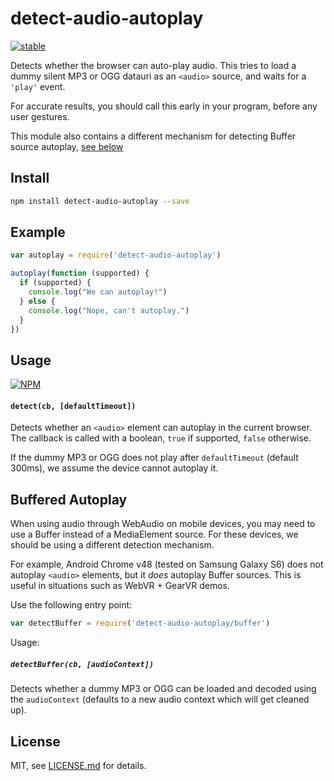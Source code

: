 # detect-audio-autoplay

[![stable](http://badges.github.io/stability-badges/dist/stable.svg)](http://github.com/badges/stability-badges)

Detects whether the browser can auto-play audio. This tries to load a dummy silent MP3 or OGG datauri as an `<audio>` source, and waits for a `'play'` event.

For accurate results, you should call this early in your program, before any user gestures.

This module also contains a different mechanism for detecting Buffer source autoplay, [see below](#buffered-autoplay)

## Install

```sh
npm install detect-audio-autoplay --save
```

## Example

```js
var autoplay = require('detect-audio-autoplay')

autoplay(function (supported) {
  if (supported) {
    console.log("We can autoplay!")
  } else {
    console.log("Nope, can't autoplay.")
  }
})
```

## Usage

[![NPM](https://nodei.co/npm/detect-audio-autoplay.png)](https://www.npmjs.com/package/detect-audio-autoplay)

#### `detect(cb, [defaultTimeout])`

Detects whether an `<audio>` element can autoplay in the current browser. The callback is called with a boolean, `true` if supported, `false` otherwise.

If the dummy MP3 or OGG does not play after `defaultTimeout` (default 300ms), we assume the device cannot autoplay it.

## Buffered Autoplay

When using audio through WebAudio on mobile devices, you may need to use a Buffer instead of a MediaElement source. For these devices, we should be using a different detection mechanism.

For example, Android Chrome v48 (tested on Samsung Galaxy S6) does not autoplay `<audio>` elements, but it *does* autoplay Buffer sources. This is useful in situations such as WebVR + GearVR demos.

Use the following entry point:

```js
var detectBuffer = require('detect-audio-autoplay/buffer')
```

Usage:

##### `detectBuffer(cb, [audioContext])`

Detects whether a dummy MP3 or OGG can be loaded and decoded using the `audioContext` (defaults to a new audio context which will get cleaned up).

## License

MIT, see [LICENSE.md](http://github.com/Jam3/detect-audio-autoplay/blob/master/LICENSE.md) for details.
